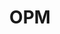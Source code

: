---
# This topic lives at
# https://digital.gov/topics/opm

# Topic Title
title: "OPM"

# description — keep it short and clear
summary: ""

# Weight
weight: 1

# For more information on managing topics,
# see https://github.com/GSA/digitalgov.gov/wiki/topics
---
